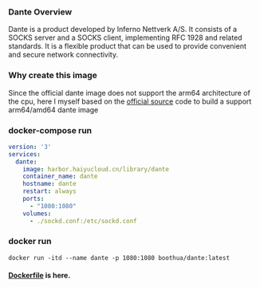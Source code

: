 ### Dante Overview
Dante is a product developed by Inferno Nettverk A/S. It consists of a SOCKS server and a SOCKS client, implementing RFC 1928 and related standards. It is a flexible product that can be used to provide convenient and secure network connectivity.
### Why create this image
Since the official dante image does not support the arm64 architecture of the cpu, here I myself based on the [official source](https://www.inet.no/dante/download.html) code to build a support arm64/amd64 dante image
### docker-compose run
```yaml
version: '3'
services:
  dante:
    image: harbor.haiyucloud.cn/library/dante
    container_name: dante
    hostname: dante
    restart: always
    ports:
      - "1080:1080"
    volumes:
      - ./sockd.conf:/etc/sockd.conf
```
### docker run
```shell
docker run -itd --name dante -p 1080:1080 boothua/dante:latest
```
#### [Dockerfile](https://github.com/boothua-cloud/boothua-custom-docker-images/tree/main/dante) is here.